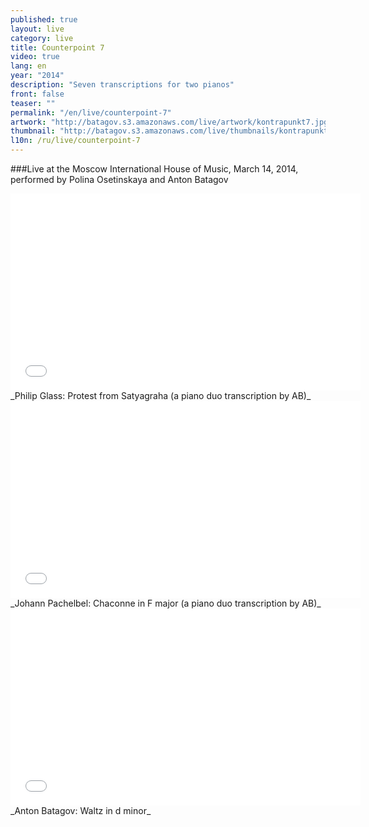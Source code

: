 ```yaml
---
published: true
layout: live
category: live
title: Counterpoint 7
video: true
lang: en
year: "2014"
description: "Seven transcriptions for two pianos"
front: false
teaser: ""
permalink: "/en/live/counterpoint-7"
artwork: "http://batagov.s3.amazonaws.com/live/artwork/kontrapunkt7.jpg"
thumbnail: "http://batagov.s3.amazonaws.com/live/thumbnails/kontrapunkt7_thumb.jpg"
l10n: /ru/live/counterpoint-7
---
```


###Live at the Moscow International House of Music, March 14, 2014, performed by Polina Osetinskaya and Anton Batagov

<iframe id="part-1" width="560" height="315" src="//www.youtube.com/embed/PT4u6wpPmyw" frameborder="0" allowfullscreen></iframe>
_Philip Glass: Protest from Satyagraha (a piano duo transcription by AB)_  
  
<iframe id="part-2" width="560" height="315" src="//www.youtube.com/embed/jHzxiB6-xqc" frameborder="0" allowfullscreen></iframe>
_Johann Pachelbel: Chaconne in F major (a piano duo transcription by AB)_  
  
<iframe id="part-3" width="560" height="315" src="//www.youtube.com/embed/rL41QRvQeqQ" frameborder="0" allowfullscreen></iframe>
_Anton Batagov: Waltz in d minor_  